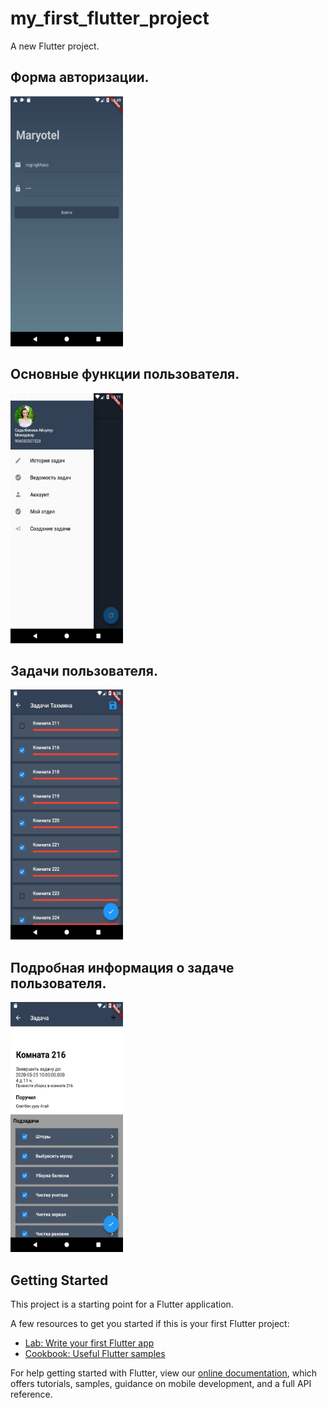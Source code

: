 # my_first_flutter_project

A new Flutter project.
## Форма авторизации.
<img src="Screenshot_1591184968.png"  width="180" height="400">

## Основные функции пользователя.
<img src="Screenshot_1590793894 (2).png"  width="180" height="400">

## Задачи пользователя.
<img src="Screenshot_1590788205.png"  width="180" height="400">

## Подробная информация о задаче пользователя.
<img src="Screenshot_1590788248.png"  width="180" height="400">


## Getting Started

This project is a starting point for a Flutter application.

A few resources to get you started if this is your first Flutter project:

- [Lab: Write your first Flutter app](https://flutter.dev/docs/get-started/codelab)
- [Cookbook: Useful Flutter samples](https://flutter.dev/docs/cookbook)

For help getting started with Flutter, view our
[online documentation](https://flutter.dev/docs), which offers tutorials,
samples, guidance on mobile development, and a full API reference.
